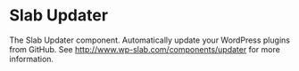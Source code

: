# Slab Updater

The Slab Updater component. Automatically update your WordPress plugins from GitHub. See http://www.wp-slab.com/components/updater for more information.
